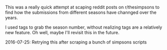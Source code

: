 This was a really quick attempt at scaping reddit posts on r/thesimpsons to find how the submissions from different seasons have channged over the years. 

I used tags to grab the season number, without realizing tags are a relatively new feature. Oh well, maybe I'll revisit this in the future. 


2016-07-25:
Retrying this after scraping a bunch of simpsons scripts
